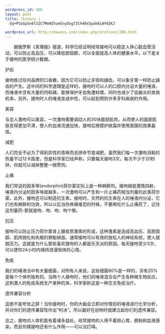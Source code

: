 ```yaml
--- 
wordpress_id: 206
layout: post
title: !binary |
  5q+P5aSp5o6l5ZC7MeWIhumSnyDog73lh48x5pak6LWY6IKJ

wordpress_url: http://maweis.com/index.php/archives/206.html
---
```

<p>　　据俄罗斯《真理报》报道，科学已经证明经常接吻可以稳定人体心脏血管活动，可以防止高血压，可以降低胆固醇，可以全面提高人体的健康水平。以下是关于接吻的医学统计数据。</p><p>
    护齿</p><p>
    接吻胜过任何品牌的口香糖，因为它可以防止牙斑和龋齿，可以象牙膏一样防止龋齿的产生。这中间的科学道理是这样的，接吻时可以人的口腔内分泌大量的唾液，而唾液中含有大量的钙和磷，能够保护牙齿免遭蛀噬，同时也减少了齿龈炎的发病机率。另外，接吻时人的唾液变成中性，可以起到预防许多牙科疾病的作用。</p><p>
    美容</p><p>
    与恋人激吻可以美容。一次激吻需要调动人的30块面部肌肉，从而使人的面部肌肤变得更加平滑，使人的血液流通加快，接吻后擦摸护肤霜并使用面膜的效果最佳。</p><p>
  减肥</p><p>
    人们完全不必为了得到异性的青睐而去拼命节食减肥，虽然我们每一次激吻消耗的热量不过12卡路里，但是科学家已经声称，只要每天接吻3次，每次不少于20秒钟，你就可以减掉整整一磅赘肉。</p><p>
  止痛</p><p>
    我们常说的因多啡(endorphin)荷尔蒙实际上是一种麻醉剂。接吻越是激情四射，唾液内分泌的因多啡就越多，一次激吻可以产生和一片止痛药相当剂量的此类荷尔蒙。此外，接吻还可以制造抗生素。接吻时，天然的抗生素在人的唾液内分泌，它们也有麻醉的功效，所以以后当你疼痛难忍的时候，不要再吃什么止痛药了，记住这剂量药-那就是吻、吻、吻、吻个够。</p><p>
    抗压</p><p>
    接吻可以防止压力荷尔蒙肾上腺皮质激素的形成，这种激素是造成高血压、高胆固醇、肌肉弱化和失眠的罪魁祸首。通常接吻可以有效的放松人的神经系统，使人摆脱压力。这就是为什么那些喜欢接吻的人都是乐天派的原因。每天接吻至少3次，可以使你24小时内保持浪漫愉快的心情。</p><p>
  免疫</p><p>
    我们的唾液当中有大量细菌，对所有人来说，这些细菌80%是一样的，另有20%是每个个体所独有的。当两个人接吻时，他们的唾液混合会产生各种微生物反应，这刺激人的免疫系统生产某种抗体，科学家称这是一种交叉免疫治疗。</p><p>
  遗传兼容分析</p><p>
    这绝不是夸张之辞！当你接吻时，你的大脑会立即对你情侣的唾液进行化学分析，并对你们的遗传兼容性作出“判决”。所以最好在初吻时就建立起你们的遗传兼容。</p><p>
    总之，接吻对人体机能有着诸多益处。经常接吻的人用不着担心胃、膀胱和血液感染，而且你猜接吻还有什么作用——可以治打嗝。</p>
